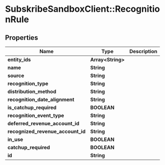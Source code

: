 # SubskribeSandboxClient::RecognitionRule

## Properties
Name | Type | Description | Notes
------------ | ------------- | ------------- | -------------
**entity_ids** | **Array&lt;String&gt;** |  | [optional] 
**name** | **String** |  | [optional] 
**source** | **String** |  | [optional] 
**recognition_type** | **String** |  | [optional] 
**distribution_method** | **String** |  | [optional] 
**recognition_date_alignment** | **String** |  | [optional] 
**is_catchup_required** | **BOOLEAN** |  | [optional] 
**recognition_event_type** | **String** |  | [optional] 
**deferred_revenue_account_id** | **String** |  | [optional] 
**recognized_revenue_account_id** | **String** |  | [optional] 
**in_use** | **BOOLEAN** |  | [optional] 
**catchup_required** | **BOOLEAN** |  | [optional] 
**id** | **String** |  | [optional] 


